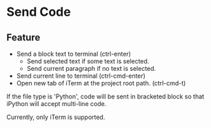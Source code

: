 # Send Code

## Feature
* Send a block text to terminal (ctrl-enter)
  * Send selected text if some text is selected.
  * Send current paragraph if no text is selected.
* Send current line to terminal (ctrl-cmd-enter)
* Open new tab of iTerm at the project root path. (ctrl-cmd-t)

If the file type is 'Python', code will be sent in bracketed block
so that iPython will accept multi-line code.

Currently, only iTerm is supported.
